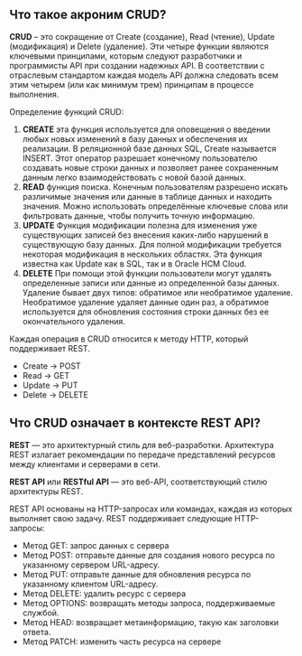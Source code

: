 ## Что такое акроним CRUD?

**CRUD** – это сокращение от Create (создание), Read (чтение), Update (модификация) и Delete (удаление). Эти четыре функции являются ключевыми принципами, которым следуют разработчики и программисты API при создании надежных API. В соответствии с отраслевым стандартом каждая модель API должна следовать всем этим четырем (или как минимум трем) принципам в процессе выполнения.

Определение функций CRUD:
1. **CREATE** эта функция используется для оповещения о введении любых новых изменений в базу данных и обеспечения их реализации. В реляционной базе данных SQL, Create называется INSERT. Этот оператор разрешает конечному пользователю создавать новые строки данных и позволяет ранее сохраненным данным легко взаимодействовать с новой базой данных.
2. **READ** функция поиска. Конечным пользователям разрешено искать различимые значения или данные в таблице данных и находить значения. Можно использовать определённые ключевые слова или фильтровать данные, чтобы получить точную информацию.
3. **UPDATE** Функция модификации полезна для изменения уже существующих записей без внесения каких-либо нарушений в существующую базу данных.
Для полной модификации требуется некоторая модификация в нескольких областях. Эта функция известна как Update как в SQL, так и в Oracle HCM Cloud.
4. **DELETE** При помощи этой функции пользователи могут удалять определенные записи или данные из определенной базы данных. 
Удаление бывает двух типов: обратимое или необратимое удаление. Необратимое удаление удаляет данные один раз, а обратимое используется для обновления состояния строки данных без ее окончательного удаления.

Каждая операция в CRUD относится к методу HTTP, который поддерживает REST.
* Create -> POST
* Read -> GET
* Update -> PUT
* Delete -> DELETE


## Что CRUD означает в контексте REST API? 

**REST** — это архитектурный стиль для веб-разработки. Архитектура REST излагает рекомендации по передаче представлений ресурсов между клиентами и серверами в сети.

**REST API** или **RESTful API** — это веб-API, соответствующий стилю архитектуры REST.

REST API основаны на HTTP-запросах или командах, каждая из которых выполняет свою задачу.
REST поддерживает следующие HTTP-запросы:
- Метод GET: запрос данных с сервера
- Метод POST: отправьте данные для создания нового ресурса по указанному сервером URL-адресу.
- Метод PUT: отправьте данные для обновления ресурса по указанному клиентом URL-адресу.
- Метод DELETE: удалить ресурс с сервера
- Метод OPTIONS: возвращать методы запроса, поддерживаемые службой.
- Метод HEAD: возвращает метаинформацию, такую как заголовки ответа.
- Метод PATCH: изменить часть ресурса на сервере



